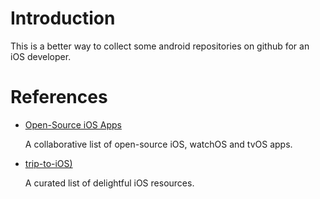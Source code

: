 # Introduction

This is a better way to collect some android repositories on github for an iOS developer.

# References

- [Open-Source iOS Apps](https://github.com/dkhamsing/open-source-ios-apps)

  A collaborative list of open-source iOS, watchOS and tvOS apps.

- [trip-to-iOS)](https://github.com/Aufree/trip-to-iOS)

  A curated list of delightful iOS resources.

